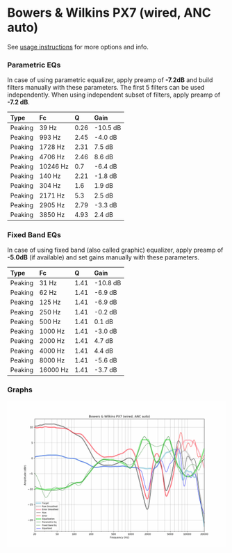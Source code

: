 # Bowers & Wilkins PX7 (wired, ANC auto)
See [usage instructions](https://github.com/jaakkopasanen/AutoEq#usage) for more options and info.

### Parametric EQs
In case of using parametric equalizer, apply preamp of **-7.2dB** and build filters manually
with these parameters. The first 5 filters can be used independently.
When using independent subset of filters, apply preamp of **-7.2 dB**.

| Type    | Fc       |    Q | Gain     |
|:--------|:---------|:-----|:---------|
| Peaking | 39 Hz    | 0.26 | -10.5 dB |
| Peaking | 993 Hz   | 2.45 | -4.0 dB  |
| Peaking | 1728 Hz  | 2.31 | 7.5 dB   |
| Peaking | 4706 Hz  | 2.46 | 8.6 dB   |
| Peaking | 10246 Hz | 0.7  | -6.4 dB  |
| Peaking | 140 Hz   | 2.21 | -1.8 dB  |
| Peaking | 304 Hz   | 1.6  | 1.9 dB   |
| Peaking | 2171 Hz  | 5.3  | 2.5 dB   |
| Peaking | 2905 Hz  | 2.79 | -3.3 dB  |
| Peaking | 3850 Hz  | 4.93 | 2.4 dB   |

### Fixed Band EQs
In case of using fixed band (also called graphic) equalizer, apply preamp of **-5.0dB**
(if available) and set gains manually with these parameters.

| Type    | Fc       |    Q | Gain     |
|:--------|:---------|:-----|:---------|
| Peaking | 31 Hz    | 1.41 | -10.8 dB |
| Peaking | 62 Hz    | 1.41 | -6.9 dB  |
| Peaking | 125 Hz   | 1.41 | -6.9 dB  |
| Peaking | 250 Hz   | 1.41 | -0.2 dB  |
| Peaking | 500 Hz   | 1.41 | 0.1 dB   |
| Peaking | 1000 Hz  | 1.41 | -3.0 dB  |
| Peaking | 2000 Hz  | 1.41 | 4.7 dB   |
| Peaking | 4000 Hz  | 1.41 | 4.4 dB   |
| Peaking | 8000 Hz  | 1.41 | -5.6 dB  |
| Peaking | 16000 Hz | 1.41 | -3.7 dB  |

### Graphs
![](./Bowers%20&%20Wilkins%20PX7%20(wired,%20ANC%20auto).png)